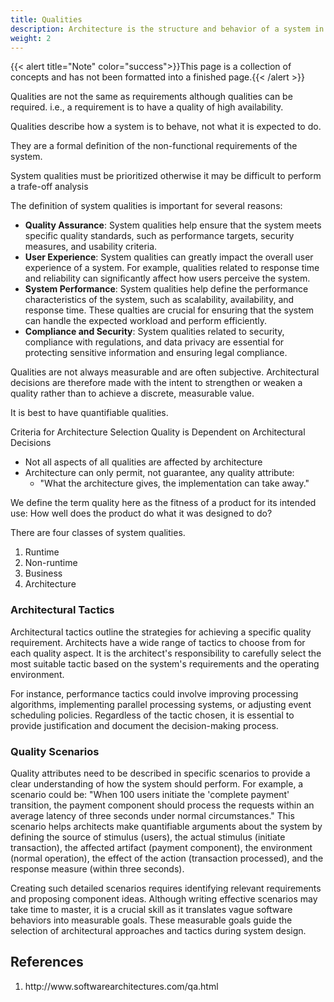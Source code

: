 ```yaml
---
title: Qualities
description: Architecture is the structure and behavior of a system in such a manner as to intentionally achieve certain externally visible qualities. This section covers those qualities
weight: 2
---
```

{{< alert title="Note" color="success">}}This page is a collection of concepts and has not been formatted into a finished page.{{< /alert >}}

Qualities are not the same as requirements although qualities can be required. i.e., a requirement is to have a quality of high availability.

Qualities describe how a system is to behave, not what it is expected to do.

They are a formal definition of the non-functional requirements of the system.

System qualities must be prioritized otherwise it may be difficult to perform a trafe-off analysis

The definition of system qualities is important for several reasons:
- **Quality Assurance**: System qualities help ensure that the system meets specific quality standards, such as performance targets, security measures, and usability criteria.
- **User Experience**: System qualities can greatly impact the overall user experience of a system. For example, qualities related to response time and reliability can significantly affect how users perceive the system.
- **System Performance**: System qualities help define the performance characteristics of the system, such as scalability, availability, and response time. These qualties are crucial for ensuring that the system can handle the expected workload and perform efficiently.
- **Compliance and Security**: System qualities related to security, compliance with regulations, and data privacy are essential for protecting sensitive information and ensuring legal compliance.

Qualities are not always measurable and are often subjective. Architectural decisions are therefore made with the intent to strengthen or weaken a quality rather than to achieve a discrete, measurable value.

It is best to have quantifiable qualities.

Criteria for Architecture Selection
Quality is Dependent on Architectural Decisions
- Not all aspects of all qualities are affected by architecture
- Architecture can only permit, not guarantee, any quality  attribute:
    - "What the architecture gives, the implementation can take away."

We define the term quality here as the fitness of a product for its intended use:  How well does the product do what it was designed to do?

There are four classes of system qualities.
1.	Runtime
1.	Non-runtime
1.	Business
1.	Architecture

### Architectural Tactics
Architectural tactics outline the strategies for achieving a specific quality requirement. Architects have a wide range of tactics to choose from for each quality aspect. It is the architect's responsibility to carefully select the most suitable tactic based on the system's requirements and the operating environment.

For instance, performance tactics could involve improving processing algorithms, implementing parallel processing systems, or adjusting event scheduling policies. Regardless of the tactic chosen, it is essential to provide justification and document the decision-making process.

### Quality Scenarios
Quality attributes need to be described in specific scenarios to provide a clear understanding of how the system should perform. For example, a scenario could be: "When 100 users initiate the 'complete payment' transition, the payment component should process the requests within an average latency of three seconds under normal circumstances." This scenario helps architects make quantifiable arguments about the system by defining the source of stimulus (users), the actual stimulus (initiate transaction), the affected artifact (payment component), the environment (normal operation), the effect of the action (transaction processed), and the response measure (within three seconds).

Creating such detailed scenarios requires identifying relevant requirements and proposing component ideas. Although writing effective scenarios may take time to master, it is a crucial skill as it translates vague software behaviors into measurable goals. These measurable goals guide the selection of architectural approaches and tactics during system design.

## References
<ol>
  <li id="1">http://www.softwarearchitectures.com/qa.html</li>
</ol>
